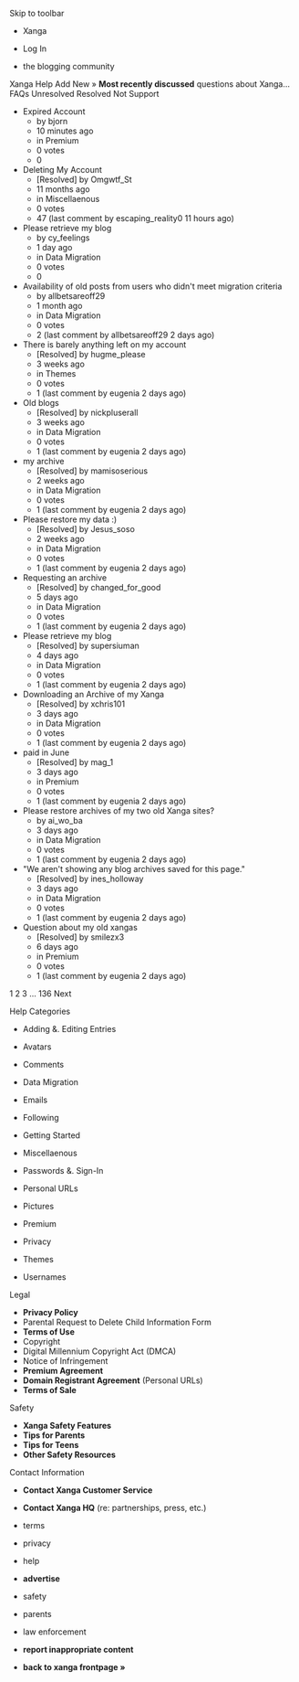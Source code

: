 Skip to toolbar

*   Xanga

*   Log In

*   the blogging community

Xanga Help Add New » **Most recently discussed** questions about Xanga… FAQs Unresolved Resolved Not Support

*   Expired Account
    *   by bjorn
    *   10 minutes ago
    *   in Premium
    *   0 votes
    *   0
*   Deleting My Account
    *   \[Resolved\] by Omgwtf\_St
    *   11 months ago
    *   in Miscellaenous
    *   0 votes
    *   47 (last comment by escaping\_reality0 11 hours ago)
*   Please retrieve my blog
    *   by cy\_feelings
    *   1 day ago
    *   in Data Migration
    *   0 votes
    *   0
*   Availability of old posts from users who didn't meet migration criteria
    *   by allbetsareoff29
    *   1 month ago
    *   in Data Migration
    *   0 votes
    *   2 (last comment by allbetsareoff29 2 days ago)
*   There is barely anything left on my account
    *   \[Resolved\] by hugme\_please
    *   3 weeks ago
    *   in Themes
    *   0 votes
    *   1 (last comment by eugenia 2 days ago)
*   Old blogs
    *   \[Resolved\] by nickpluserall
    *   3 weeks ago
    *   in Data Migration
    *   0 votes
    *   1 (last comment by eugenia 2 days ago)
*   my archive
    *   \[Resolved\] by mamisoserious
    *   2 weeks ago
    *   in Data Migration
    *   0 votes
    *   1 (last comment by eugenia 2 days ago)
*   Please restore my data :)
    *   \[Resolved\] by Jesus\_soso
    *   2 weeks ago
    *   in Data Migration
    *   0 votes
    *   1 (last comment by eugenia 2 days ago)
*   Requesting an archive
    *   \[Resolved\] by changed\_for\_good
    *   5 days ago
    *   in Data Migration
    *   0 votes
    *   1 (last comment by eugenia 2 days ago)
*   Please retrieve my blog
    *   \[Resolved\] by supersiuman
    *   4 days ago
    *   in Data Migration
    *   0 votes
    *   1 (last comment by eugenia 2 days ago)
*   Downloading an Archive of my Xanga
    *   \[Resolved\] by xchris101
    *   3 days ago
    *   in Data Migration
    *   0 votes
    *   1 (last comment by eugenia 2 days ago)
*   paid in June
    *   \[Resolved\] by mag\_1
    *   3 days ago
    *   in Premium
    *   0 votes
    *   1 (last comment by eugenia 2 days ago)
*   Please restore archives of my two old Xanga sites?
    *   by ai\_wo\_ba
    *   3 days ago
    *   in Data Migration
    *   0 votes
    *   1 (last comment by eugenia 2 days ago)
*   "We aren't showing any blog archives saved for this page."
    *   \[Resolved\] by ines\_holloway
    *   3 days ago
    *   in Data Migration
    *   0 votes
    *   1 (last comment by eugenia 2 days ago)
*   Question about my old xangas
    *   \[Resolved\] by smilezx3
    *   6 days ago
    *   in Premium
    *   0 votes
    *   1 (last comment by eugenia 2 days ago)

1 2 3 ... 136 Next

Help Categories

*   Adding &. Editing Entries
*   Avatars
*   Comments
*   Data Migration
*   Emails
*   Following
*   Getting Started
*   Miscellaenous

*   Passwords &. Sign-In
*   Personal URLs
*   Pictures
*   Premium
*   Privacy
*   Themes
*   Usernames

Legal

*   **Privacy Policy**
*   Parental Request to Delete Child Information Form
*   **Terms of Use**
*   Copyright
*   Digital Millennium Copyright Act (DMCA)
*   Notice of Infringement
*   **Premium Agreement**
*   **Domain Registrant Agreement** (Personal URLs)
*   **Terms of Sale**

Safety

*   **Xanga Safety Features**
*   **Tips for Parents**
*   **Tips for Teens**
*   **Other Safety Resources**

Contact Information

*   **Contact Xanga Customer Service**
*   **Contact Xanga HQ** (re: partnerships, press, etc.)

*   terms
*   privacy
*   help
*   **advertise**

*   safety
*   parents
*   law enforcement
*   **report inappropriate content**

*   **back to xanga frontpage »**